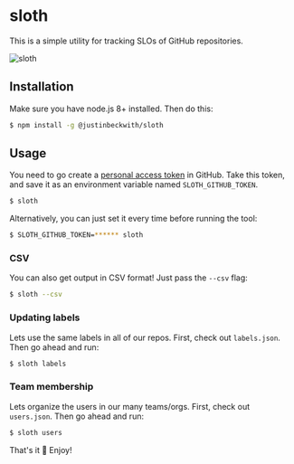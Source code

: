 # sloth
This is a simple utility for tracking SLOs of GitHub repositories.

![sloth](http://i.imgur.com/su6XYp7.gif?320)

## Installation
Make sure you have node.js 8+ installed. Then do this:

```sh
$ npm install -g @justinbeckwith/sloth
```

## Usage
You need to go create a [personal access token](https://github.com/settings/tokens) in GitHub.  Take this token, and save it as an environment variable named `SLOTH_GITHUB_TOKEN`.

```sh
$ sloth
```

Alternatively, you can just set it every time before running the tool:

```sh
$ SLOTH_GITHUB_TOKEN=****** sloth
```

### CSV
You can also get output in CSV format!  Just pass the `--csv` flag:

```sh
$ sloth --csv
```

### Updating labels
Lets use the same labels in all of our repos.  First, check out `labels.json`.  Then go ahead and run:

```sh
$ sloth labels
```

### Team membership
Lets organize the users in our many teams/orgs.  First, check out `users.json`.  Then go ahead and run:

```sh
$ sloth users
```

That's it 🎉 Enjoy!

